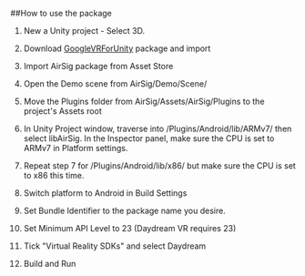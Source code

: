 ##How to use the package

1. New a Unity project - Select 3D.

2. Download [GoogleVRForUnity](https://github.com/googlevr/gvr-unity-sdk/raw/master/GoogleVRForUnity.unitypackage) package and import

3. Import AirSig package from Asset Store

4. Open the Demo scene from AirSig/Demo/Scene/

5. Move the Plugins folder from AirSig/Assets/AirSig/Plugins to the project's Assets root

6. In Unity Project window, traverse into /Plugins/Android/lib/ARMv7/ then select libAirSig. In the Inspector panel, make sure the CPU is set to ARMv7 in Platform settings.

7. Repeat step 7 for /Plugins/Android/lib/x86/ but make sure the CPU is set to x86 this time.

8. Switch platform to Android in Build Settings

9. Set Bundle Identifier to the package name you desire.

10. Set Minimum API Level to 23 (Daydream VR requires 23)

11. Tick "Virtual Reality SDKs" and select Daydream

12. Build and Run